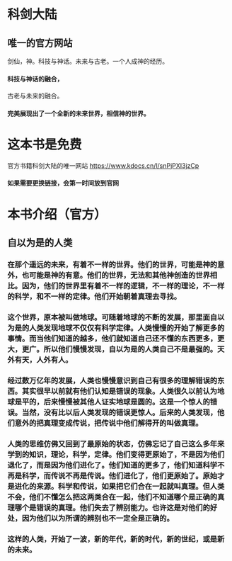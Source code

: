 # 科剑大陆
## 唯一的官方网站
剑仙，神。科技与神话。未来与古老。一个人成神的经历。
#### 科技与神话的融合，
古老与未来的融合。
#### 完美展现出了一个全新的未来世界，相信神的世界。

# 这本书是免费
官方书籍科剑大陆的唯一网站 https://www.kdocs.cn/l/snPjPXI3jzCp
#### 如果需要更换链接，会第一时间放到官网
# 本书介绍（官方）
## 自以为是的人类
### 在那个遥远的未来，有着不一样的世界。他们的世界，可能是神的意外，也可能是神的有意。他们的世界，无法和其他神创造的世界相比。因为，他们的世界里有着不一样的逻辑，不一样的理论，不一样的科学，和不一样的定律。他们开始朝着真理去寻找。
### 这个世界，原本被叫做地球。可随着地球的不断的发展，那里面自以为是的人类发现地球不仅仅有科学定律。人类慢慢的开始了解更多的事情。而当他们知道的越多，他们就知道自己还不懂的东西更多，更大，更广。所以他们慢慢发现，自以为是的人类自己不是最强的。天外有天，人外有人。
### 经过数万亿年的发展，人类也慢慢意识到自己有很多的理解错误的东西。其实很早以前就有他们认知是错误的现象。人类很久以前认为地球是平的，后来慢慢被其他人证实地球是圆的。这是一个惊人的错误。当然，没有比以后人类发现的错误更惊人。后来的人类发现，他们意外的把真理变成传说，把传说中他们解得开的叫做真理。
### 人类的思维仿佛又回到了最原始的状态，仿佛忘记了自己这么多年来学到的知识，理论，科学，定律。他们变得更原始了，不是因为他们退化了，而是因为他们进化了。他们知道的更多了，他们知道科学不再是科学，而传说不再是传说。他们进化了，他们更原始了。原始才是进化的来源。科学和传说，如果把它们合在一起就叫真理。但人类不会，他们不懂怎么把这两类合在一起，他们不知道哪个是正确的真理哪个是错误的真理。他们失去了辨别能力。也许这是对他们的好处，因为他们以为所谓的辨别也不一定全是正确的。
### 这样的人类，开始了一波，新的年代，新的时代，新的世纪，或是新的未来。
